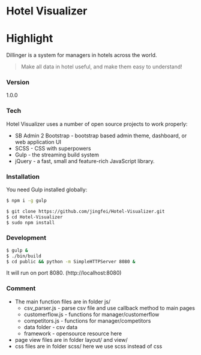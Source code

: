 # Hotel Visualizer

# Highlight
Dillinger is a system for managers in hotels across the world.

> Make all data in hotel useful, and make them easy to understand!

### Version
1.0.0

### Tech

Hotel Visualizer uses a number of open source projects to work properly:

* SB Admin 2 Bootstrap - bootstrap based admin theme, dashboard, or web application UI
* SCSS - CSS with superpowers
* Gulp - the streaming build system
* jQuery - a fast, small and feature-rich JavaScript library.

### Installation

You need Gulp installed globally:

```sh
$ npm i -g gulp
```

```sh
$ git clone https://github.com/jingfei/Hotel-Visualizer.git
$ cd Hotel-Visualizer
$ sudo npm install
```

### Development

```sh
$ gulp &
$ ./bin/build
$ cd public && python -m SimpleHTTPServer 8080 &
```
It will run on port 8080. (http://localhost:8080)

### Comment

* The main function files are in folder js/
  * csv_parser.js - parse csv file and use callback method to main pages
  * customerflow.js - functions for manager/customerflow
  * competitors.js - functions for manager/competitors
  * data folder - csv data
  * framework - opensource resource here
* page view files are in folder layout/ and view/
* css files are in folder scss/ here we use scss instead of css

